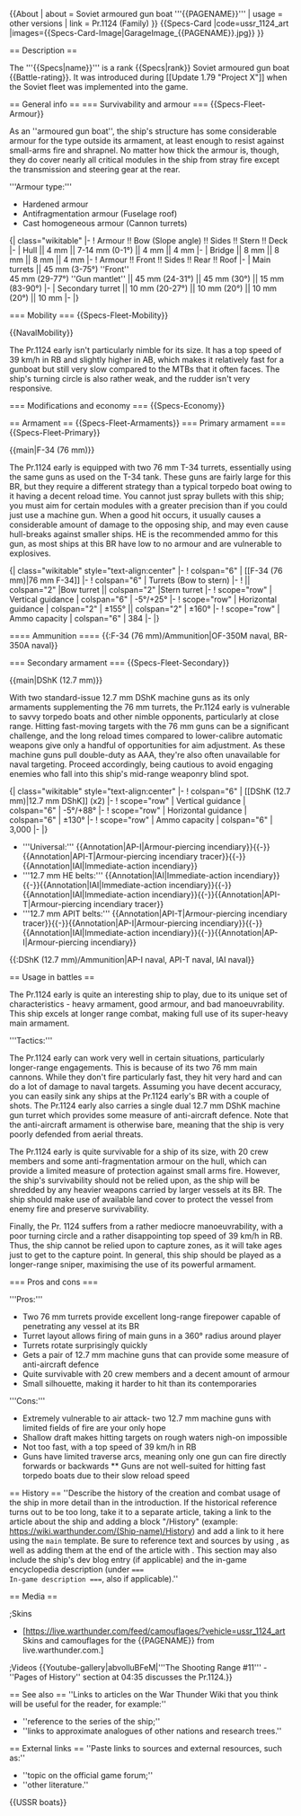 {{About
| about = Soviet armoured gun boat '''{{PAGENAME}}'''
| usage = other versions
| link = Pr.1124 (Family)
}}
{{Specs-Card
|code=ussr_1124_art
|images={{Specs-Card-Image|GarageImage_{{PAGENAME}}.jpg}}
}}

== Description ==
<!-- ''In the first part of the description, cover the history of the ship's creation and military application. In the second part, tell the reader about using this ship in the game. Add a screenshot: if a beginner player has a hard time remembering vehicles by name, a picture will help them identify the ship in question.'' -->
The '''{{Specs|name}}''' is a rank {{Specs|rank}} Soviet armoured gun boat {{Battle-rating}}. It was introduced during [[Update 1.79 "Project X"]] when the Soviet fleet was implemented into the game.

== General info ==
=== Survivability and armour ===
{{Specs-Fleet-Armour}}
<!-- ''Talk about the vehicle's armour. Note the most well-defended and most vulnerable zones, e.g. the ammo magazine. Evaluate the composition of components and assemblies responsible for movement and manoeuvrability. Evaluate the survivability of the primary and secondary armaments separately. Don't forget to mention the size of the crew, which plays an important role in fleet mechanics. Save tips on preserving survivability for the "Usage in battles" section. If necessary, use a graphical template to show the most well-protected or most vulnerable points in the armour.'' -->

As an ''armoured gun boat'', the ship's structure has some considerable armour for the type outside its armament, at least enough to resist against small-arms fire and shrapnel. No matter how thick the armour is, though, they do cover nearly all critical modules in the ship from stray fire except the transmission and steering gear at the rear.

'''Armour type:'''

* Hardened armour
* Antifragmentation armour (Fuselage roof)
* Cast homogeneous armour (Cannon turrets)

{| class="wikitable"
|-
! Armour !! Bow (Slope angle) !! Sides !! Stern !! Deck
|-
| Hull || 4 mm || 7-14 mm (0-1°) || 4 mm || 4 mm
|-
| Bridge || 8 mm || 8 mm || 8 mm || 4 mm
|-
! Armour !! Front !! Sides !! Rear !! Roof
|-
| Main turrets || 45 mm (3-75°) ''Front'' <br> 45 mm (29-77°) ''Gun mantlet'' || 45 mm (24-31°) || 45 mm (30°) || 15 mm (83-90°)
|-
| Secondary turret || 10 mm (20-27°) || 10 mm (20°) || 10 mm (20°) || 10 mm
|-
|}

=== Mobility ===
{{Specs-Fleet-Mobility}}
<!-- ''Write about the ship's mobility. Evaluate its power and manoeuvrability, rudder rerouting speed, stopping speed at full tilt, with its maximum forward and reverse speed.'' -->

{{NavalMobility}}

The Pr.1124 early isn't particularly nimble for its size. It has a top speed of 39 km/h in RB and slightly higher in AB, which makes it relatively fast for a gunboat but still very slow compared to the MTBs that it often faces. The ship's turning circle is also rather weak, and the rudder isn't very responsive.

=== Modifications and economy ===
{{Specs-Economy}}

== Armament ==
{{Specs-Fleet-Armaments}}
=== Primary armament ===
{{Specs-Fleet-Primary}}
<!-- ''Provide information about the characteristics of the primary armament. Evaluate their efficacy in battle based on their reload speed, ballistics and the capacity of their shells. Add a link to the main article about the weapon: <code><nowiki>{{main|Weapon name (calibre)}}</nowiki></code>. Broadly describe the ammunition available for the primary armament, and provide recommendations on how to use it and which ammunition to choose.'' -->
{{main|F-34 (76 mm)}}

The Pr.1124 early is equipped with two 76 mm T-34 turrets, essentially using the same guns as used on the T-34 tank. These guns are fairly large for this BR, but they require a different strategy than a typical torpedo boat owing to it having a decent reload time. You cannot just spray bullets with this ship; you must aim for certain modules with a greater precision than if you could just use a machine gun. When a good hit occurs, it usually causes a considerable amount of damage to the opposing ship, and may even cause hull-breaks against smaller ships. HE is the recommended ammo for this gun, as most ships at this BR have low to no armour and are vulnerable to explosives.

{| class="wikitable" style="text-align:center"
|-
! colspan="6" | [[F-34 (76 mm)|76 mm F-34]]
|-
! colspan="6" | Turrets (Bow to stern)
|-
!  || colspan="2" |Bow turret || colspan="2" |Stern turret
|-
! scope="row" | Vertical guidance
| colspan="6" | -5°/+25°
|-
! scope="row" | Horizontal guidance
| colspan="2" | ±155° || colspan="2" | ±160°
|-
! scope="row" | Ammo capacity
| colspan="6" | 384
|-
|}

==== Ammunition ====
{{:F-34 (76 mm)/Ammunition|OF-350M naval, BR-350A naval}}

=== Secondary armament ===
{{Specs-Fleet-Secondary}}
<!-- ''Some ships are fitted with weapons of various calibres. Secondary armaments are defined as weapons chosen with the control <code>Select secondary weapon</code>. Evaluate the secondary armaments and give advice on how to use them. Describe the ammunition available for the secondary armament. Provide recommendations on how to use them and which ammunition to choose. Remember that any anti-air armament, even heavy calibre weapons, belong in the next section. If there is no secondary armament, remove this section.'' -->
{{main|DShK (12.7 mm)}}

With two standard-issue 12.7 mm DShK machine guns as its only armaments supplementing the 76 mm turrets, the Pr.1124 early is vulnerable to savvy torpedo boats and other nimble opponents, particularly at close range. Hitting fast-moving targets with the 76 mm guns can be a significant challenge, and the long reload times compared to lower-calibre automatic weapons give only a handful of opportunities for aim adjustment. As these machine guns pull double-duty as AAA, they're also often unavailable for naval targeting. Proceed accordingly, being cautious to avoid engaging enemies who fall into this ship's mid-range weaponry blind spot.

{| class="wikitable" style="text-align:center"
|-
! colspan="6" | [[DShK (12.7 mm)|12.7 mm DShK]] (x2)
|-
! scope="row" | Vertical guidance
| colspan="6" | -5°/+88°
|-
! scope="row" | Horizontal guidance
| colspan="6" | ±130°
|-
! scope="row" | Ammo capacity
| colspan="6" | 3,000
|-
|}

* '''Universal:''' {{Annotation|AP-I|Armour-piercing incendiary}}{{-}}{{Annotation|API-T|Armour-piercing incendiary tracer}}{{-}}{{Annotation|IAI|Immediate-action incendiary}}
* '''12.7 mm HE belts:''' {{Annotation|IAI|Immediate-action incendiary}}{{-}}{{Annotation|IAI|Immediate-action incendiary}}{{-}}{{Annotation|IAI|Immediate-action incendiary}}{{-}}{{Annotation|API-T|Armour-piercing incendiary tracer}}
* '''12.7 mm APIT belts:''' {{Annotation|API-T|Armour-piercing incendiary tracer}}{{-}}{{Annotation|AP-I|Armour-piercing incendiary}}{{-}}{{Annotation|IAI|Immediate-action incendiary}}{{-}}{{Annotation|AP-I|Armour-piercing incendiary}}

{{:DShK (12.7 mm)/Ammunition|AP-I naval, API-T naval, IAI naval}}

== Usage in battles ==
<!-- ''Describe the technique of using this ship, the characteristics of her use in a team and tips on strategy. Abstain from writing an entire guide – don't try to provide a single point of view, but give the reader food for thought. Talk about the most dangerous opponents for this vehicle and provide recommendations on fighting them. If necessary, note the specifics of playing with this vehicle in various modes (AB, RB, SB).'' -->
The Pr.1124 early is quite an interesting ship to play, due to its unique set of characteristics - heavy armament, good armour, and bad manoeuvrability. This ship excels at longer range combat, making full use of its super-heavy main armament.

'''Tactics:'''

The Pr.1124 early can work very well in certain situations, particularly longer-range engagements. This is because of its two 76 mm main cannons. While they don't fire particularly fast, they hit very hard and can do a lot of damage to naval targets. Assuming you have decent accuracy, you can easily sink any ships at the Pr.1124 early's BR with a couple of shots. The Pr.1124 early also carries a single dual 12.7 mm DShK machine gun turret which provides some measure of anti-aircraft defence. Note that the anti-aircraft armament is otherwise bare, meaning that the ship is very poorly defended from aerial threats.

The Pr.1124 early is quite survivable for a ship of its size, with 20 crew members and some anti-fragmentation armour on the hull, which can provide a limited measure of protection against small arms fire. However, the ship's survivability should not be relied upon, as the ship will be shredded by any heavier weapons carried by larger vessels at its BR. The ship should make use of available land cover to protect the vessel from enemy fire and preserve survivability.

Finally, the Pr. 1124 suffers from a rather mediocre manoeuvrability, with a poor turning circle and a rather disappointing top speed of 39 km/h in RB. Thus, the ship cannot be relied upon to capture zones, as it will take ages just to get to the capture point. In general, this ship should be played as a longer-range sniper, maximising the use of its powerful armament.

=== Pros and cons ===
<!-- ''Summarise and briefly evaluate the vehicle in terms of its characteristics and combat effectiveness. Mark its pros and cons in the bulleted list. Try not to use more than 6 points for each of the characteristics. Avoid using categorical definitions such as "bad", "good" and the like - use substitutions with softer forms such as "inadequate" and "effective".'' -->

'''Pros:'''

* Two 76 mm turrets provide excellent long-range firepower capable of penetrating any vessel at its BR
* Turret layout allows firing of main guns in a 360° radius around player
* Turrets rotate surprisingly quickly
* Gets a pair of 12.7 mm machine guns that can provide some measure of anti-aircraft defence
* Quite survivable with 20 crew members and a decent amount of armour
* Small silhouette, making it harder to hit than its contemporaries

'''Cons:'''

* Extremely vulnerable to air attack- two 12.7 mm machine guns with limited fields of fire are your only hope
* Shallow draft makes hitting targets on rough waters nigh-on impossible
* Not too fast, with a top speed of 39 km/h in RB
* Guns have limited traverse arcs, meaning only one gun can fire directly forwards or backwards
** Guns are not well-suited for hitting fast torpedo boats due to their slow reload speed

== History ==
''Describe the history of the creation and combat usage of the ship in more detail than in the introduction. If the historical reference turns out to be too long, take it to a separate article, taking a link to the article about the ship and adding a block "/History" (example: <nowiki>https://wiki.warthunder.com/(Ship-name)/History</nowiki>) and add a link to it here using the <code>main</code> template. Be sure to reference text and sources by using <code><nowiki><ref></ref></nowiki></code>, as well as adding them at the end of the article with <code><nowiki><references /></nowiki></code>. This section may also include the ship's dev blog entry (if applicable) and the in-game encyclopedia description (under <code><nowiki>=== In-game description ===</nowiki></code>, also if applicable).''

== Media ==
<!-- ''Excellent additions to the article would be video guides, screenshots from the game, and photos.'' -->

;Skins
* [https://live.warthunder.com/feed/camouflages/?vehicle=ussr_1124_art Skins and camouflages for the {{PAGENAME}} from live.warthunder.com.]

;Videos
{{Youtube-gallery|abvolluBFeM|'''The Shooting Range #11''' - ''Pages of History'' section at 04:35 discusses the Pr.1124.}}

== See also ==
''Links to articles on the War Thunder Wiki that you think will be useful for the reader, for example:''

* ''reference to the series of the ship;''
* ''links to approximate analogues of other nations and research trees.''

== External links ==
''Paste links to sources and external resources, such as:''

* ''topic on the official game forum;''
* ''other literature.''

{{USSR boats}}